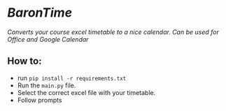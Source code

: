 # ***BaronTime***
*Converts your course excel timetable to a nice calendar. Can be used for Office and Google Calendar*

## How to:
- run ```pip install -r requirements.txt```
- Run the ```main.py``` file.
- Select the correct excel file with your timetable.
- Follow prompts